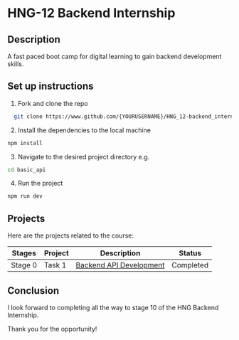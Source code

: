 # HNG-12 Backend Internship

## Description

A fast paced boot camp for digital learning to gain backend development skills.

## Set up instructions

1. Fork and clone the repo

```sh
  git clone https://www.github.com/{YOURUSERNAME}/HNG_12-backend_internship
```

2. Install the dependencies to the local machine

```sh
npm install
```

3. Navigate to the desired project directory
e.g.

```sh
cd basic_api
```

4. Run the project

```sh
npm run dev
```

## Projects

Here are the projects related to the course:

| Stages  | Project | Description | Status |
|---------|---------|------------|--------|
| Stage 0 | Task 1  | [Backend API Development](./basic_api/) | Completed |


## Conclusion

I look forward to completing all the way to stage 10 of the HNG Backend Internship.

Thank you for the opportunity!

